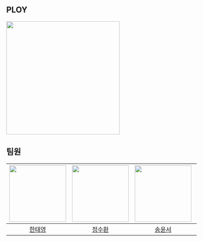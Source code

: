 ## PLOY

<img src="https://avatars.githubusercontent.com/u/159028139?s=200&v=4"  width="300" height="300"/>

## 팀원
|<img src="https://avatars.githubusercontent.com/u/122420333?v=4"  width="150"/>|<img src="https://avatars.githubusercontent.com/u/127077789?v=4"  width="150"/>|<img src="https://avatars.githubusercontent.com/u/137587401?v=4"  width="150"/>|<img src="https://avatars.githubusercontent.com/u/127070775?v=4"  width="150"/>|
|:-:|:-:|:-:|:-:|
|[한태영](https://github.com/noahmik)|[정수환](https://github.com/JeongSuHwan23)|[송윤서](https://github.com/yunse0708)|[정소울](https://github.com/soul071213)|

